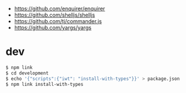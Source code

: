 - https://github.com/enquirer/enquirer
- https://github.com/shelljs/shelljs
- https://github.com/tj/commander.js
- https://github.com/yargs/yargs

# dev

```bash
$ npm link
$ cd development
$ echo '{"scripts":{"iwt": "install-with-types"}}' > package.json
$ npm link install-with-types
```
